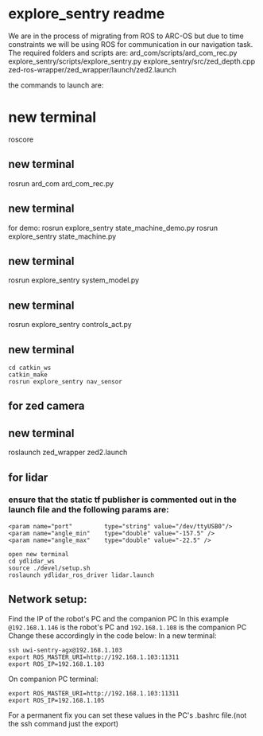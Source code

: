 # explore_sentry readme

We are in the process of migrating from ROS to ARC-OS but due to time constraints we will be using ROS for communication in our navigation task. The required folders and scripts are:
ard_com/scripts/ard_com_rec.py
explore_sentry/scripts/explore_sentry.py
explore_sentry/src/zed_depth.cpp
zed-ros-wrapper/zed_wrapper/launch/zed2.launch

the commands to launch are:
# new terminal
roscore

## new terminal
rosrun ard_com ard_com_rec.py

##  new terminal
for demo:
rosrun explore_sentry state_machine_demo.py
rosrun explore_sentry state_machine.py

##  new terminal
rosrun explore_sentry system_model.py

##  new terminal
rosrun explore_sentry controls_act.py

## new terminal
```
cd catkin_ws
catkin_make
rosrun explore_sentry nav_sensor
```

## for zed camera
## new terminal
roslaunch zed_wrapper zed2.launch

## for lidar
### ensure that the static tf publisher is commented out in the launch file and the following params are: 
```
<param name="port"         type="string" value="/dev/ttyUSB0"/> 
<param name="angle_min"    type="double" value="-157.5" /> 
<param name="angle_max"    type="double" value="-22.5" />
```
```
open new terminal
cd ydlidar_ws
source ./devel/setup.sh
roslaunch ydlidar_ros_driver lidar.launch
```


## Network setup:
Find the IP of the robot's PC and the companion PC
In this example `@192.168.1.146` is the robot's PC and `192.168.1.108` is the companion PC
Change these accordingly in the code below:
In a new terminal:
```
ssh uwi-sentry-agx@192.168.1.103
export ROS_MASTER_URI=http://192.168.1.103:11311
export ROS_IP=192.168.1.103
```

On companion PC terminal:
```
export ROS_MASTER_URI=http://192.168.1.103:11311
export ROS_IP=192.168.1.105
```
For a permanent fix you can set these values in the PC's .bashrc file.(not the ssh command just the export)

